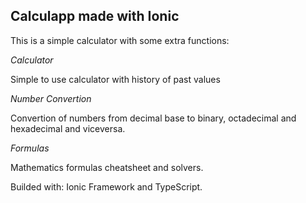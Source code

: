 
## Calculapp made with Ionic

This is a simple calculator with some extra functions:

*Calculator*

Simple to use calculator with history of past values 

*Number Convertion*

Convertion of numbers from decimal base to binary, octadecimal and hexadecimal and viceversa.

*Formulas*

Mathematics formulas cheatsheet and solvers.

Builded with: Ionic Framework and TypeScript.
